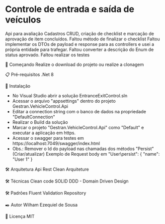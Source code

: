 # Controle de entrada e saída de veículos
Api para avaliação 
Cadastros CRUD, criação de checklist e marcação de aprovação de item concluídos.
Faltou método de finalizar o checklist
Faltou implementar os DTOs de payload e response para as controllers e usei a própria entidade para trafegar.
Faltou converter a descrição do Enum de status aprovado.
Faltou realizar os testes

🚀 Começando
Realize o download do projeto ou realize a clonagem

📋 Pré-requisitos
.Net 8

🔧 Instalação

- No Visual Studio abrir a solução EntranceExitControl.sln
- Acessar o arquivo "appsettings" dentro do projeto Gestran.VehicleControl.Api
- Editar a connection string com o banco de dados na propriedade "DefaultConnection"
- Realizar o Build da solução
- Marcar o projeto "Gestran.VehicleControl.Api" como "Default" e executar a aplicação em https.
- Acessar o swagger para testes em https://localhost:7049/swagger/index.html
- Obs.: Remover o Id do payload nas chamadas dos métodos "Persist" (Criar/atualizar)
    Exemplo de Request body em "User\persist": 
    {
      "name": "User 1"
    }


🛠️ Arquitetura
Api Rest
Clean Arquiteture

🛠️ Técnicas
Clean code
SOLID
DDD - Domain Driven Design

🛠️ Padrões
Fluent Validation
Repository

✒️ Autor
Wilham Ezequiel de Sousa

📄 Licença
MIT
